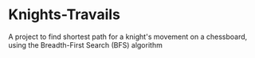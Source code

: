 # Knights-Travails
A project to find shortest path for a knight's movement on a chessboard, using the Breadth-First Search (BFS) algorithm
